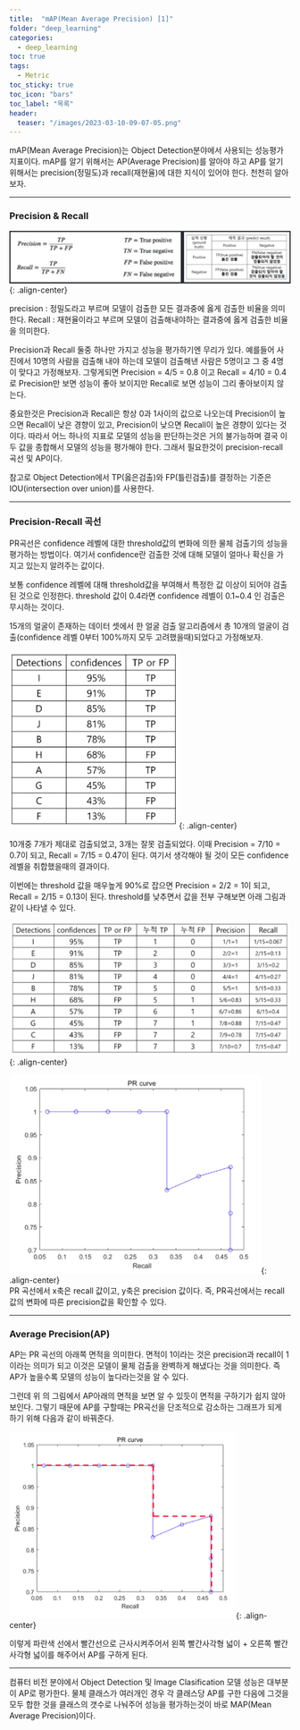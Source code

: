 ```yaml
---
title:  "mAP(Mean Average Precision) [1]"
folder: "deep_learning"
categories:
  - deep_learning
toc: true
tags:
  - Metric
toc_sticky: true
toc_icon: "bars"
toc_label: "목록"
header:
  teaser: "/images/2023-03-10-09-07-05.png"
---
```


mAP(Mean Average Precision)는 Object Detection분야에서 사용되는 성능평가 지표이다. mAP를 알기 위해서는 AP(Average Precision)를 알아야 하고 AP를 알기 위해서는 precision(정밀도)과 recall(재현율)에 대한 지식이 있어야 한다. 천천히 알아보자.

---

### Precision & Recall


![](/images/../images/2023-03-10-09-04-31.png){: .align-center}

precision : 정밀도라고 부르며 모델이 검출한 모든 결과중에 옳게 검출한 비율을 의미한다.
Recall : 재현율이라고 부르며 모델이 검출해내야하는 결과중에 옳게 검출한 비율을 의미한다.

Precision과 Recall 둘중 하나만 가지고 성능을 평가하기엔 무리가 있다. 예를들어 사진에서 10명의 사람을 검출해 내야 하는데 모델이 검출해낸 사람은 5명이고 그 중 4명이 맞다고 가정해보자. 그렇게되면 Precision = 4/5 = 0.8 이고 Recall = 4/10 = 0.4로 Precision만 보면 성능이 좋아 보이지만 Recall로 보면 성능이 그리 좋아보이지 않는다.

중요한것은 Precision과 Recall은 항상 0과 1사이의 값으로 나오는데 Precision이 높으면 Recall이 낮은 경향이 있고, Precision이 낮으면 Recall이 높은 경향이 있다는 것이다. 따라서 어느 하나의 지표로 모델의 성능을 판단하는것은 거의 불가능하며 결국 이 두 값을 종합해서 모델의 성능을 평가해야 한다. 그래서 필요한것이 precision-recall 곡선 및 AP이다.

참고로 Object Detection에서 TP(옳은검출)와 FP(틀린검출)를 결정하는 기준은 IOU(intersection over union)를 사용한다.

---

### Precision-Recall 곡선

PR곡선은 confidence 레벨에 대한 threshold값의 변화에 의한 물체 검출기의 성능을 평가하는 방법이다. 여기서 confidence란 검출한 것에 대해 모델이 얼마나 확신을 가지고 있는지 알려주는 값이다.

보통 confidence 레벨에 대해 threshold값을 부여해서 특정한 값 이상이 되어야 검출된 것으로 인정한다. threshold 값이 0.4라면 confidence 레벨이 0.1~0.4 인 검출은 무시하는 것이다.

15개의 얼굴이 존재하는 데이터 셋에서 한 얼굴 검출 알고리즘에서 총 10개의 얼굴이 검출(confidence 레벨 0부터 100%까지 모두 고려했을때)되었다고 가정해보자. 

![](/images/../images/2023-03-10-09-05-48.png){: .align-center}

10개중 7개가 제대로 검출되었고, 3개는 잘못 검출되었다. 이때 Precision = 7/10 = 0.7이 되고, Recall = 7/15 = 0.47이 된다. 여기서 생각해야 될 것이 모든 confidence 레벨을 취합했을때의 결과이다. 

이번에는 threshold 값을 매우높게 90%로 잡으면 Precision = 2/2 = 1이 되고, Recall = 2/15 = 0.13이 된다. threshold를 낮추면서 값을 전부 구해보면 아래 그림과 같이 나타낼 수 있다.

![](/images/../images/2023-03-10-09-06-25.png){: .align-center}

![](/images/../images/2023-03-10-09-06-40.png){: .align-center}
<br>
PR 곡선에서 x축은 recall 값이고, y축은 precision 값이다. 즉, PR곡선에서는 recall 값의 변화에 따른 precision값을 확인할 수 있다.

---

### Average Precision(AP)

AP는 PR 곡선의 아래쪽 면적을 의미한다. 면적이 1이라는 것은 precision과 recall이 1이라는 의미가 되고 이것은 모델이 물체 검출을 완벽하게 해냈다는 것을 의미한다. 즉 AP가 높을수록 모델의 성능이 높다라는것을 알 수 있다.

그런데 위 의 그림에서 AP아래의 면적을 보면 알 수 있듯이 면적을 구하기가 쉽지 않아 보인다. 그렇기 때문에 AP를 구할때는 PR곡선을 단조적으로 감소하는 그래프가 되게 하기 위해 다음과 같이 바꿔준다.

![](/images/../images/2023-03-10-09-07-05.png){: .align-center}
<br>

이렇게 파란색 선에서 빨간선으로 근사시켜주어서 왼쪽 빨간사각형 넓이 + 오른쪽 빨간사각형 넓이를 해주어서 AP를 구하게 된다. 

---

컴퓨터 비전 분야에서 Object Detection 및 Image Clasification 모델 성능은 대부분 이 AP로 평가한다. 물체 클래스가 여러개인 경우 각 클래스당 AP를 구한 다음에 그것을 모두 합한 것을 클래스의 갯수로 나눠주어 성능을 평가하는것이 바로 MAP(Mean Average Precision)이다.
